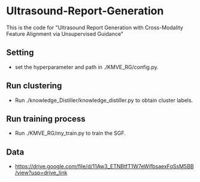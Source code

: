 # Ultrasound-Report-Generation
This is the code for "Ultrasound Report Generation with Cross-Modality Feature Alignment via Unsupervised Guidance"

## Setting
- set the hyperparameter and path in ./KMVE_RG/config.py.

## Run clustering
- Run ./knowledge_Distiller/knowledge_distiller.py to obtain cluster labels.

## Run training process
- Run ./KMVE_RG/my_train.py to train the SGF.

## Data
- https://drive.google.com/file/d/11Aw3_ETNBtfT1W7eWifbsaexFqSsM5BB/view?usp=drive_link
